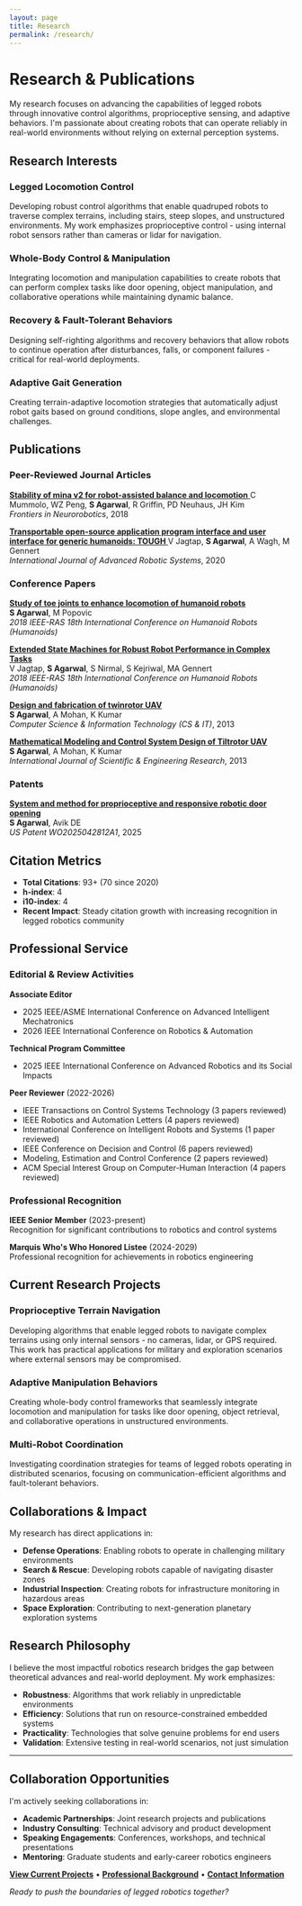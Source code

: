 ```yaml
---
layout: page
title: Research
permalink: /research/
---
```


# Research & Publications

My research focuses on advancing the capabilities of legged robots through innovative control algorithms, proprioceptive sensing, and adaptive behaviors. I'm passionate about creating robots that can operate reliably in real-world environments without relying on external perception systems.

## Research Interests

### Legged Locomotion Control
Developing robust control algorithms that enable quadruped robots to traverse complex terrains, including stairs, steep slopes, and unstructured environments. My work emphasizes proprioceptive control - using internal robot sensors rather than cameras or lidar for navigation.

### Whole-Body Control & Manipulation
Integrating locomotion and manipulation capabilities to create robots that can perform complex tasks like door opening, object manipulation, and collaborative operations while maintaining dynamic balance.

### Recovery & Fault-Tolerant Behaviors
Designing self-righting algorithms and recovery behaviors that allow robots to continue operation after disturbances, falls, or component failures - critical for real-world deployments.

### Adaptive Gait Generation
Creating terrain-adaptive locomotion strategies that automatically adjust robot gaits based on ground conditions, slope angles, and environmental challenges.

## Publications

### Peer-Reviewed Journal Articles

[**Stability of mina v2 for robot-assisted balance and locomotion**  ](https://www.frontiersin.org/journals/neurorobotics/articles/10.3389/fnbot.2018.00062/full)
C Mummolo, WZ Peng, **S Agarwal**, R Griffin, PD Neuhaus, JH Kim  
*Frontiers in Neurorobotics*, 2018  

[**Transportable open-source application program interface and user interface for generic humanoids: TOUGH**  ](https://journals.sagepub.com/doi/full/10.1177/1729881420921607)
V Jagtap, **S Agarwal**, A Wagh, M Gennert  
*International Journal of Advanced Robotic Systems*, 2020  

### Conference Papers

[**Study of toe joints to enhance locomotion of humanoid robots**](https://www.researchgate.net/profile/Marko-Popovic/publication/330629710_Study_of_Toe_Joints_to_Enhance_Locomotion_of_Humanoid_Robots/links/5cf0b73fa6fdcc8475f8c405/Study-of-Toe-Joints-to-Enhance-Locomotion-of-Humanoid-Robots.pdf)  
**S Agarwal**, M Popovic  
*2018 IEEE-RAS 18th International Conference on Humanoid Robots (Humanoids)*  

[**Extended State Machines for Robust Robot Performance in Complex Tasks**](https://www.researchgate.net/profile/Shlok-Agarwal/publication/330632267_Extended_State_Machines_for_Robust_Robot_Performance_in_Complex_Tasks/links/67b52e67461fb56424df8f40/Extended-State-Machines-for-Robust-Robot-Performance-in-Complex-Tasks.pdf)  
V Jagtap, **S Agarwal**, S Nirmal, S Kejriwal, MA Gennert  
*2018 IEEE-RAS 18th International Conference on Humanoid Robots (Humanoids)*  

[**Design and fabrication of twinrotor UAV**](https://www.csitcp.org/paper/3/38csit30.pdf)  
**S Agarwal**, A Mohan, K Kumar  
*Computer Science & Information Technology (CS & IT)*, 2013  

[**Mathematical Modeling and Control System Design of Tiltrotor UAV**](https://www.researchgate.net/profile/Shlok-Agarwal/publication/305652576_Mathematical_Modeling_and_Control_System_Design_of_Tiltrotor_UAV/links/67b52df18311ce680c699a33/Mathematical-Modeling-and-Control-System-Design-of-Tiltrotor-UAV.pdf)  
**S Agarwal**, A Mohan, K Kumar  
*International Journal of Scientific & Engineering Research*, 2013  

### Patents

[**System and method for proprioceptive and responsive robotic door opening**](https://patentimages.storage.googleapis.com/32/52/8f/368f9da0829893/US20220193905A1.pdf)  
**S Agarwal**, Avik DE  
*US Patent WO2025042812A1*, 2025  

## Citation Metrics

- **Total Citations**: 93+ (70 since 2020)
- **h-index**: 4
- **i10-index**: 4
- **Recent Impact**: Steady citation growth with increasing recognition in legged robotics community

## Professional Service

### Editorial & Review Activities

**Associate Editor**  
- 2025 IEEE/ASME International Conference on Advanced Intelligent Mechatronics
- 2026 IEEE International Conference on Robotics & Automation

**Technical Program Committee**  
- 2025 IEEE International Conference on Advanced Robotics and its Social Impacts

**Peer Reviewer** (2022-2026)  
- IEEE Transactions on Control Systems Technology (3 papers reviewed)
- IEEE Robotics and Automation Letters (4 papers reviewed)
- International Conference on Intelligent Robots and Systems (1 paper reviewed)
- IEEE Conference on Decision and Control (6 papers reviewed)
- Modeling, Estimation and Control Conference (2 papers reviewed)
- ACM Special Interest Group on Computer-Human Interaction (4 papers reviewed)

### Professional Recognition

**IEEE Senior Member** (2023-present)  
Recognition for significant contributions to robotics and control systems

**Marquis Who's Who Honored Listee** (2024-2029)  
Professional recognition for achievements in robotics engineering

## Current Research Projects

### Proprioceptive Terrain Navigation
Developing algorithms that enable legged robots to navigate complex terrains using only internal sensors - no cameras, lidar, or GPS required. This work has practical applications for military and exploration scenarios where external sensors may be compromised.

### Adaptive Manipulation Behaviors
Creating whole-body control frameworks that seamlessly integrate locomotion and manipulation for tasks like door opening, object retrieval, and collaborative operations in unstructured environments.

### Multi-Robot Coordination
Investigating coordination strategies for teams of legged robots operating in distributed scenarios, focusing on communication-efficient algorithms and fault-tolerant behaviors.

## Collaborations & Impact

My research has direct applications in:
- **Defense Operations**: Enabling robots to operate in challenging military environments
- **Search & Rescue**: Developing robots capable of navigating disaster zones
- **Industrial Inspection**: Creating robots for infrastructure monitoring in hazardous areas
- **Space Exploration**: Contributing to next-generation planetary exploration systems

## Research Philosophy

I believe the most impactful robotics research bridges the gap between theoretical advances and real-world deployment. My work emphasizes:

- **Robustness**: Algorithms that work reliably in unpredictable environments
- **Efficiency**: Solutions that run on resource-constrained embedded systems
- **Practicality**: Technologies that solve genuine problems for end users
- **Validation**: Extensive testing in real-world scenarios, not just simulation

---

## Collaboration Opportunities

I'm actively seeking collaborations in:
- **Academic Partnerships**: Joint research projects and publications
- **Industry Consulting**: Technical advisory and product development
- **Speaking Engagements**: Conferences, workshops, and technical presentations
- **Mentoring**: Graduate students and early-career robotics engineers

**[View Current Projects](/projects)** • **[Professional Background](/about)** • **[Contact Information](/contact)**

*Ready to push the boundaries of legged robotics together?*